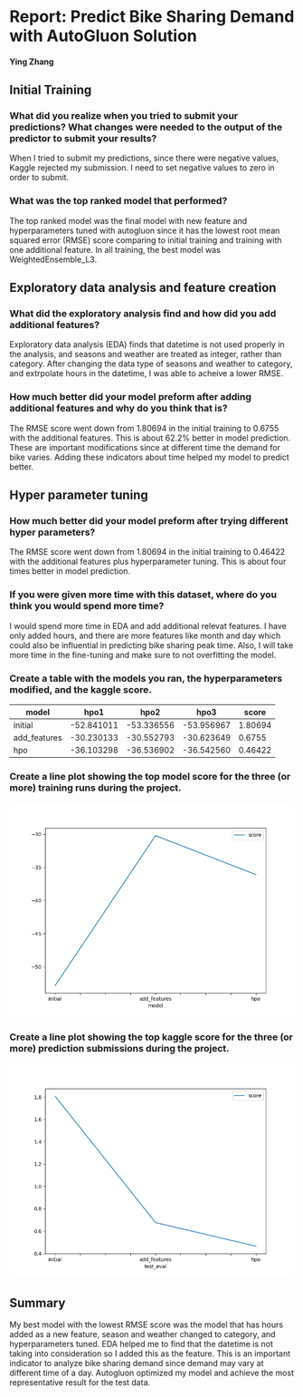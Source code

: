 # Report: Predict Bike Sharing Demand with AutoGluon Solution
#### Ying Zhang

## Initial Training
### What did you realize when you tried to submit your predictions? What changes were needed to the output of the predictor to submit your results?
When I tried to submit my predictions, since there were negative values, Kaggle rejected my submission. I need to set negative values to zero in order to submit.

### What was the top ranked model that performed?
The top ranked model was the final model with new feature and hyperparameters tuned with autogluon since it has the lowest root mean squared error (RMSE) score comparing to initial training and training with one additional feature. In all training, the best model was WeightedEnsemble_L3.

## Exploratory data analysis and feature creation
### What did the exploratory analysis find and how did you add additional features?
Exploratory data analysis (EDA) finds that datetime is not used properly in the analysis, and seasons and weather are treated as integer, rather than category. After changing the data type of seasons and weather to category, and extrpolate hours in the datetime, I was able to acheive a lower RMSE. 

### How much better did your model preform after adding additional features and why do you think that is?
The RMSE score went down from 1.80694 in the initial training to 0.6755 with the additional features. This is about 62.2% better in model prediction. These are important modifications since at different time the demand for bike varies. Adding these indicators about time helped my model to predict better. 

## Hyper parameter tuning
### How much better did your model preform after trying different hyper parameters?
The RMSE score went down from 1.80694 in the initial training to 0.46422 with the additional features plus hyperparameter tuning. This is about four times better in model prediction. 

### If you were given more time with this dataset, where do you think you would spend more time?
I would spend more time in EDA and add additional relevat features. I have only added hours, and there are more features like month and day which could also be influential in predicting bike sharing peak time. Also, I will take more time in the fine-tuning and make sure to not overfitting the model.

### Create a table with the models you ran, the hyperparameters modified, and the kaggle score.
|model|hpo1|hpo2|hpo3|score|
|--|--|--|--|--|
|initial|-52.841011|-53.336556|-53.956967|1.80694|
|add_features|-30.230133|-30.552793|-30.623649|0.6755|
|hpo|-36.103298|-36.536902|-36.542560|0.46422|

### Create a line plot showing the top model score for the three (or more) training runs during the project.


![model_train_score.png](img/model_train_score.png)

### Create a line plot showing the top kaggle score for the three (or more) prediction submissions during the project.


![model_test_score.png](img/model_test_score.png)

## Summary
My best model with the lowest RMSE score was the model that has hours added as a new feature, season and weather changed to category, and hyperparameters tuned. EDA helped me to find that the datetime is not taking into consideration so I added this as the feature. This is an important indicator to analyze bike sharing demand since demand may vary at different time of a day. Autogluon optimized my model and achieve the most representative result for the test data.
